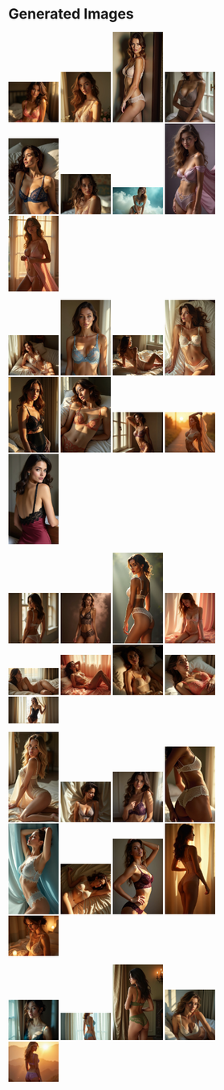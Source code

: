 # Generated Images



<img src="2025_07_04_01.webp" width="100"/> <img src="2025_07_04_02.webp" width="100"/> <img src="2025_07_04_03.webp" width="100"/> <img src="2025_07_04_04.webp" width="100"/> <img src="2025_07_04_05.webp" width="100"/> <img src="2025_07_04_06.webp" width="100"/> <img src="2025_07_04_07.webp" width="100"/> <img src="2025_07_04_08.webp" width="100"/> <img src="2025_07_04_09.webp" width="100"/>

<img src="2025_07_04_10.webp" width="100"/> <img src="2025_07_04_11.webp" width="100"/> <img src="2025_07_04_12.webp" width="100"/> <img src="2025_07_04_13.webp" width="100"/> <img src="2025_07_04_14.webp" width="100"/> <img src="2025_07_04_15.webp" width="100"/> <img src="2025_07_04_16.webp" width="100"/> <img src="2025_07_04_17.webp" width="100"/> <img src="2025_07_04_18.webp" width="100"/>

<img src="2025_07_04_19.webp" width="100"/> <img src="2025_07_04_20.webp" width="100"/> <img src="2025_07_04_21.webp" width="100"/> <img src="2025_07_04_22.webp" width="100"/> <img src="2025_07_04_23.webp" width="100"/> <img src="2025_07_04_24.webp" width="100"/> <img src="2025_07_04_25.webp" width="100"/> <img src="2025_07_04_26.webp" width="100"/> <img src="2025_07_04_27.webp" width="100"/>

<img src="2025_07_04_28.webp" width="100"/> <img src="2025_07_04_29.webp" width="100"/> <img src="2025_07_04_30.webp" width="100"/> <img src="2025_07_04_31.webp" width="100"/> <img src="2025_07_04_32.webp" width="100"/> <img src="2025_07_04_33.webp" width="100"/> <img src="2025_07_04_34.webp" width="100"/> <img src="2025_07_04_35.webp" width="100"/> <img src="2025_07_04_36.webp" width="100"/>

<img src="2025_07_04_37.webp" width="100"/> <img src="2025_07_04_38.webp" width="100"/> <img src="2025_07_04_39.webp" width="100"/> <img src="2025_07_04_40.webp" width="100"/> <img src="2025_07_04_41.webp" width="100"/>